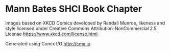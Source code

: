 # Mann Bates SHCI Book Chapter

Images based on XKCD Comics developed by Randall Munroe, likeness and style licensed under Creative Commons Attribution-NonCommercial 2.5 License https://www.xkcd.com/license.html.

Generated using Comix I/O http://cmx.io
